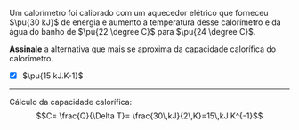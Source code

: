 Um calorímetro foi calibrado com um aquecedor elétrico que forneceu $\pu{30 kJ}$ de energia e aumento a temperatura desse calorímetro e da água do banho de $\pu{22 \degree C}$ para $\pu{24 \degree C}$.

**Assinale** a alternativa que mais se aproxima da capacidade calorífica do calorímetro.

- [x] $\pu{15 kJ.K-1}$

---

Cálculo da capacidade calorífica:
$$C= \frac{Q}{\Delta T}= \frac{30\,kJ}{2\,K}=15\,kJ K^{-1}$$
